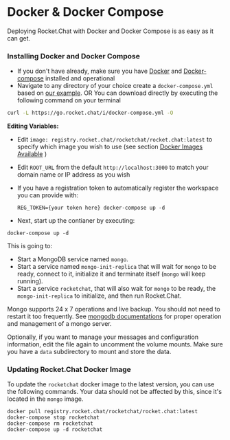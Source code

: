 # Docker & Docker Compose

Deploying Rocket.Chat with Docker and Docker Compose is as easy as it can get.

### Installing Docker and Docker Compose

* If you don't have already, make sure you have [Docker](https://docs.docker.com/install) and [Docker-compose](https://docs.docker.com/compose/install/) installed and operational
* Navigate to any directory of your choice create a `docker-compose.yml` based on [our example](https://github.com/RocketChat/Rocket.Chat/blob/develop/docker-compose.yml).  OR  You can download directly by executing the following command on your terminal

```bash
curl -L https://go.rocket.chat/i/docker-compose.yml -O
```

**Editing Variables:**

* Edit `image: registry.rocket.chat/rocketchat/rocket.chat:latest` to specify which image you wish to use (see section [Docker Images Available](docker-containers/available-images.md) )
* Edit `ROOT_URL` from the default `http://localhost:3000` to match your domain name or IP address as you wish
*   If you have a registration token to automatically register the workspace you can provide with:

    ```
    REG_TOKEN={your token here} docker-compose up -d
    ```
* Next, start up the contianer by executing:

```
docker-compose up -d
```

This is going to:

* Start a MongoDB service named `mongo`.
* Start a service named `mongo-init-replica` that will wait for `mongo` to be ready, connect to it, initialize it and terminate itself (`mongo` will keep running).
* Start a service `rocketchat`, that will also wait for `mongo` to be ready, the `mongo-init-replica` to initialize, and then run Rocket.Chat.

Mongo supports 24 x 7 operations and live backup. You should not need to restart it too frequently. See [mongodb documentations](https://docs.mongodb.org/manual/) for proper operation and management of a mongo server.

Optionally, if you want to manage your messages and configuration information, edit the file again to uncomment the volume mounts. Make sure you have a `data` subdirectory to mount and store the data.

### Updating Rocket.Chat Docker Image

To update the `rocketchat` docker image to the latest version, you can use the following commands. Your data should not be affected by this, since it's located in the `mongo` image.

```
docker pull registry.rocket.chat/rocketchat/rocket.chat:latest
docker-compose stop rocketchat
docker-compose rm rocketchat
docker-compose up -d rocketchat
```
